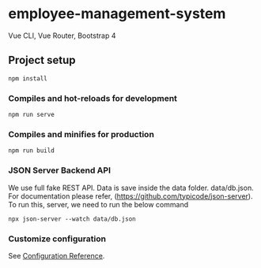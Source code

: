 # employee-management-system
Vue CLI, Vue Router, Bootstrap 4

## Project setup
```
npm install
```

### Compiles and hot-reloads for development
```
npm run serve
```

### Compiles and minifies for production
```
npm run build
```

### JSON Server Backend API
We use full fake REST API. Data is save inside the data folder. data/db.json. For documentation
please refer, (https://github.com/typicode/json-server). To run this, server, we need to run 
the below command

```
npx json-server --watch data/db.json
```

### Customize configuration
See [Configuration Reference](https://cli.vuejs.org/config/).
